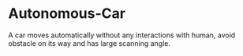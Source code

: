 # Autonomous-Car
A car moves automatically without any interactions with human, avoid obstacle on its way and has large scanning angle.
